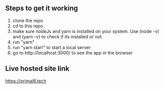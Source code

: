 ## Steps to get it working
1) clone the repo
2) cd to this repo
3) make sure nodeJs and yarn is installed on your system. Use (node -v) and (yarn -v) to check if its installed or not
4) run "yarn"
5) run "yarn start" to start a local server
6) go to http://localhost:3000/ to see the app in the browser

## Live hosted site link
https://primal6.tech

